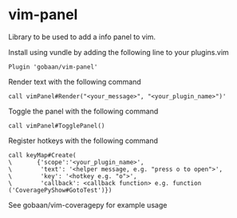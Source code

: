 # vim-panel
Library to be used to add a info panel to vim.

Install using vundle by adding the following line to your plugins.vim

```vim
Plugin 'gobaan/vim-panel'
```

Render text with the following command
```vim
call vimPanel#Render("<your_message>", "<your_plugin_name>")'
```

Toggle the panel with the following command
```vim
call vimPanel#TogglePanel()
```

Register hotkeys with the following command
```vim
call keyMap#Create(
\       {'scope':'<your_plugin_name>',
\        'text': '<helper message, e.g. "press o to open">',
\        'key': '<hotkey e.g. "o">',
\        'callback': <callback function> e.g. function  ('CoveragePyShow#GotoTest')})
```

See gobaan/vim-coveragepy for example usage
